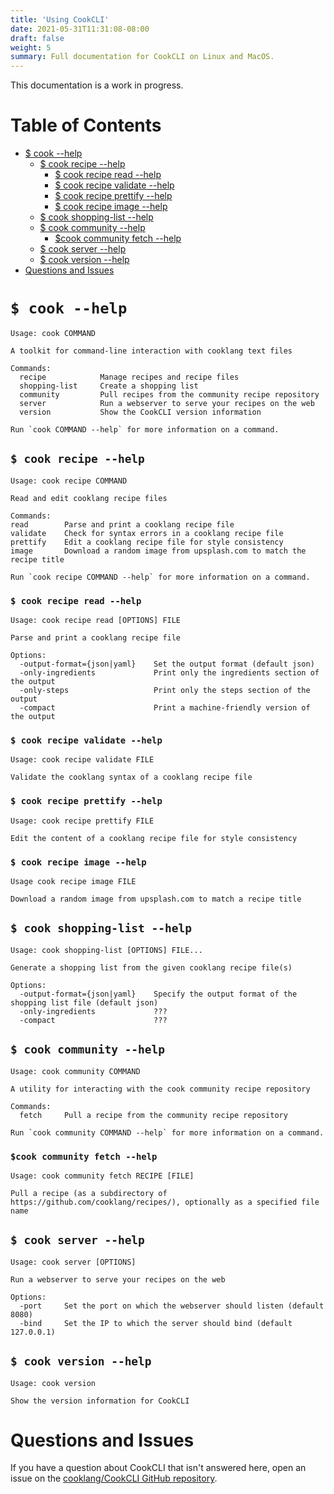 ```yaml
---
title: 'Using CookCLI'
date: 2021-05-31T11:31:08-08:00
draft: false
weight: 5
summary: Full documentation for CookCLI on Linux and MacOS.
---
```


This documentation is a work in progress.

Table of Contents
=================

* [$ cook --help](#-cook---help)
   * [$ cook recipe --help](#-cook-recipe---help)
      * [$ cook recipe read --help](#-cook-recipe-read---help)
      * [$ cook recipe validate --help](#-cook-recipe-validate---help)
      * [$ cook recipe prettify --help](#-cook-recipe-prettify---help)
      * [$ cook recipe image --help](#-cook-recipe-image---help)
   * [$ cook shopping-list --help](#-cook-shopping-list---help)
   * [$ cook community --help](#-cook-community---help)
      * [$cook community fetch --help](#cook-community-fetch---help)
   * [$ cook server --help](#-cook-server---help)
   * [$ cook version --help](#-cook-version---help)
* [Questions and Issues](#questions-and-issues)


# `$ cook --help` 

```
Usage: cook COMMAND

A toolkit for command-line interaction with cooklang text files

Commands:
  recipe			Manage recipes and recipe files
  shopping-list		Create a shopping list
  community			Pull recipes from the community recipe repository
  server			Run a webserver to serve your recipes on the web
  version			Show the CookCLI version information

Run `cook COMMAND --help` for more information on a command.
```

## `$ cook recipe --help`

```
Usage: cook recipe COMMAND

Read and edit cooklang recipe files

Commands:
read 		Parse and print a cooklang recipe file
validate	Check for syntax errors in a cooklang recipe file
prettify	Edit a cooklang recipe file for style consistency
image		Download a random image from upsplash.com to match the recipe title

Run `cook recipe COMMAND --help` for more information on a command.
```

### `$ cook recipe read --help`

```
Usage: cook recipe read [OPTIONS] FILE

Parse and print a cooklang recipe file

Options:
  -output-format={json|yaml}	Set the output format (default json)
  -only-ingredients				Print only the ingredients section of the output
  -only-steps					Print only the steps section of the output
  -compact						Print a machine-friendly version of the output
 ```

### `$ cook recipe validate --help`

```
Usage: cook recipe validate FILE

Validate the cooklang syntax of a cooklang recipe file
```

### `$ cook recipe prettify --help`

```
Usage: cook recipe prettify FILE

Edit the content of a cooklang recipe file for style consistency
```



### `$ cook recipe image --help`

```
Usage cook recipe image FILE

Download a random image from upsplash.com to match a recipe title
```

## `$ cook shopping-list --help`

```
Usage: cook shopping-list [OPTIONS] FILE...

Generate a shopping list from the given cooklang recipe file(s)

Options:
  -output-format={json|yaml}	Specify the output format of the shopping list file (default json)
  -only-ingredients				???
  -compact						???
```


## `$ cook community --help`

```
Usage: cook community COMMAND

A utility for interacting with the cook community recipe repository

Commands:
  fetch		Pull a recipe from the community recipe repository

Run `cook community COMMAND --help` for more information on a command.
```

### `$cook community fetch --help`

```
Usage: cook community fetch RECIPE [FILE]

Pull a recipe (as a subdirectory of https://github.com/cooklang/recipes/), optionally as a specified file name
```

## `$ cook server --help`

```
Usage: cook server [OPTIONS]

Run a webserver to serve your recipes on the web

Options:
  -port		Set the port on which the webserver should listen (default 8080)
  -bind		Set the IP to which the server should bind (default 127.0.0.1)
```

## `$ cook version --help`

```
Usage: cook version

Show the version information for CookCLI
```

# Questions and Issues

If you have a question about CookCLI that isn't answered here, open an issue on the [cooklang/CookCLI GitHub repository](https://github.com/cooklang/CookCLI).